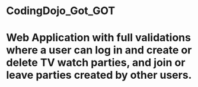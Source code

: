 # CodingDojo_Got_GOT
# Web Application with full validations where a user can log in and create or delete TV watch parties, and join or leave parties created by other users.
